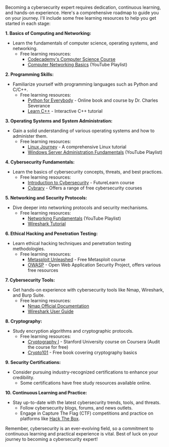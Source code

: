 Becoming a cybersecurity expert requires dedication, continuous learning, and hands-on experience. Here's a comprehensive roadmap to guide you on your journey. I'll include some free learning resources to help you get started in each stage:

**1. Basics of Computing and Networking:**
- Learn the fundamentals of computer science, operating systems, and networking.
   - Free learning resources:
      - [Codecademy's Computer Science Course](https://www.codecademy.com/learn/paths/computer-science)
      - [Computer Networking Basics](https://www.youtube.com/playlist?list=PLC3LuJ8h8DRw23zzrEy158UX1T2p0jZGw) (YouTube Playlist)

**2. Programming Skills:**
- Familiarize yourself with programming languages such as Python and C/C++.
   - Free learning resources:
      - [Python for Everybody](https://www.py4e.com/) - Online book and course by Dr. Charles Severance
      - [Learn C++](https://www.learn-c.org/) - Interactive C++ tutorial

**3. Operating Systems and System Administration:**
- Gain a solid understanding of various operating systems and how to administer them.
   - Free learning resources:
      - [Linux Journey](https://linuxjourney.com/) - A comprehensive Linux tutorial
      - [Windows Server Administration Fundamentals](https://www.youtube.com/playlist?list=PLSr79e0pbn2p6zJ4X8Oe01W1-IvNUOzEH) (YouTube Playlist)

**4. Cybersecurity Fundamentals:**
- Learn the basics of cybersecurity concepts, threats, and best practices.
   - Free learning resources:
      - [Introduction to Cybersecurity](https://www.futurelearn.com/courses/introduction-to-cyber-security) - FutureLearn course
      - [Cybrary](https://www.cybrary.it/) - Offers a range of free cybersecurity courses

**5. Networking and Security Protocols:**
- Dive deeper into networking protocols and security mechanisms.
   - Free learning resources:
      - [Networking Fundamentals](https://www.youtube.com/playlist?list=PLh94XVT4dq02frQRRZBHzvj2hwuhzSByN) (YouTube Playlist)
      - [Wireshark Tutorial](https://www.wireshark.org/docs/wsug_html_chunked/)

**6. Ethical Hacking and Penetration Testing:**
- Learn ethical hacking techniques and penetration testing methodologies.
   - Free learning resources:
      - [Metasploit Unleashed](https://www.metasploitunleashed.com/) - Free Metasploit course
      - [OWASP](https://www.owasp.org/) - Open Web Application Security Project, offers various free resources

**7. Cybersecurity Tools:**
- Get hands-on experience with cybersecurity tools like Nmap, Wireshark, and Burp Suite.
   - Free learning resources:
      - [Nmap Official Documentation](https://nmap.org/book/man.html)
      - [Wireshark User Guide](https://www.wireshark.org/docs/wsug_html_chunked/)

**8. Cryptography:**
- Study encryption algorithms and cryptographic protocols.
   - Free learning resources:
      - [Cryptography I](https://www.coursera.org/learn/crypto) - Stanford University course on Coursera (Audit the course for free)
      - [Crypto101](https://www.crypto101.io/) - Free book covering cryptography basics

**9. Security Certifications:**
- Consider pursuing industry-recognized certifications to enhance your credibility.
   - Some certifications have free study resources available online.

**10. Continuous Learning and Practice:**
- Stay up-to-date with the latest cybersecurity trends, tools, and threats.
   - Follow cybersecurity blogs, forums, and news outlets.
   - Engage in Capture The Flag (CTF) competitions and practice on platforms like [Hack The Box](https://www.hackthebox.eu/).

Remember, cybersecurity is an ever-evolving field, so a commitment to continuous learning and practical experience is vital. Best of luck on your journey to becoming a cybersecurity expert!
